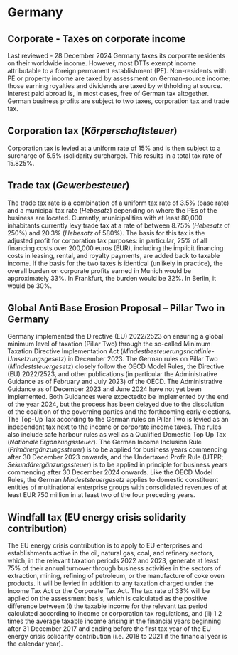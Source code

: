 # Germany
## Corporate - Taxes on corporate income
Last reviewed - 28 December 2024
Germany taxes its corporate residents on their worldwide income. However, most DTTs exempt income attributable to a foreign permanent establishment (PE). Non-residents with PE or property income are taxed by assessment on German-source income; those earning royalties and dividends are taxed by withholding at source. Interest paid abroad is, in most cases, free of German tax altogether.
German business profits are subject to two taxes, corporation tax and trade tax.
## Corporation tax (_Körperschaftsteuer_)
Corporation tax is levied at a uniform rate of 15% and is then subject to a surcharge of 5.5% (solidarity surcharge). This results in a total tax rate of 15.825%.
## Trade tax (_Gewerbesteuer_)
The trade tax rate is a combination of a uniform tax rate of 3.5% (base rate) and a municipal tax rate (_Hebesatz_) depending on where the PEs of the business are located. Currently, municipalities with at least 80,000 inhabitants currently levy trade tax at a rate of between 8.75% (_Hebesatz_ of 250%) and 20.3% (_Hebesatz_ of 580%).
The basis for this tax is the adjusted profit for corporation tax purposes: in particular, 25% of all financing costs over 200,000 euros (EUR), including the implicit financing costs in leasing, rental, and royalty payments, are added back to taxable income.
If the basis for the two taxes is identical (unlikely in practice), the overall burden on corporate profits earned in Munich would be approximately 33%. In Frankfurt, the burden would be 32%. In Berlin, it would be 30%.
## Global Anti Base Erosion Proposal – Pillar Two in Germany
Germany implemented the Directive (EU) 2022/2523 on ensuring a global minimum level of taxation (Pillar Two) through the so-called Minimum Taxation Directive Implementation Act (_Mindestbesteuerungsrichtlinie-Umsetzungsgesetz_) in December 2023. The German rules on Pillar Two (_Mindeststeuergesetz_) closely follow the OECD Model Rules, the Directive (EU) 2022/2523, and other publications (in particular the Administrative Guidance as of February and July 2023) of the OECD. The Administrative Guidance as of December 2023 and June 2024 have not yet been implemented. Both Guidances were expectedto be implemented by the end of the year 2024, but the process has been delayed due to the dissolution of the coalition of the governing parties and the forthcoming early elections. The Top-Up Tax according to the German rules on Pillar Two is levied as an independent tax next to the income or corporate income taxes. The rules also include safe harbour rules as well as a Qualified Domestic Top Up Tax (_Nationale Ergänzungssteuer_). The German Income Inclusion Rule (_Primärergänzungssteuer_) is to be applied for business years commencing after 30 December 2023 onwards, and the Undertaxed Profit Rule (UTPR; _Sekundärergänzungssteuer_) is to be applied in principle for business years commencing after 30 December 2024 onwards. Like the OECD Model Rules, the German _Mindeststeuergesetz_ applies to domestic constituent entities of multinational enterprise groups with consolidated revenues of at least EUR 750 million in at least two of the four preceding years.
## Windfall tax (EU energy crisis solidarity contribution)
The EU energy crisis contribution is to apply to EU enterprises and establishments active in the oil, natural gas, coal, and refinery sectors, which, in the relevant taxation periods 2022 and 2023, generate at least 75% of their annual turnover through business activities in the sectors of extraction, mining, refining of petroleum, or the manufacture of coke oven products. It will be levied in addition to any taxation charged under the Income Tax Act or the Corporate Tax Act. The tax rate of 33% will be applied on the assessment basis, which is calculated as the positive difference between (i) the taxable income for the relevant tax period calculated according to income or corporation tax regulations, and (ii) 1.2 times the average taxable income arising in the financial years beginning after 31 December 2017 and ending before the first tax year of the EU energy crisis solidarity contribution (i.e. 2018 to 2021 if the financial year is the calendar year).
